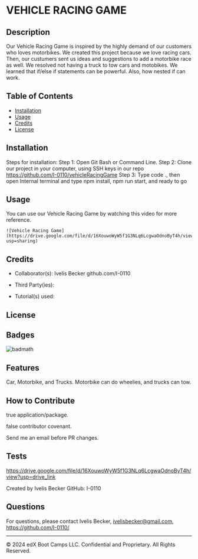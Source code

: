 # VEHICLE RACING GAME

## Description

Our Vehicle Racing Game is inspired by the highly demand of our customers who loves motorbikes. We created this project because we love racing cars. Then, our custumers sent us ideas and suggestions to add a motorbike race   as well. We resolved not having a truck to tow cars and motobikes. We learned that if/else if statements can be powerful. Also, how nested if can work.


## Table of Contents

- [Installation](#installation)
- [Usage](#usage)
- [Credits](#credits)
- [License](#license)

## Installation

Steps for installation:
Step 1: Open Git Bash or Command Line.
Step 2: Clone our project in your computer, using SSH keys in our repo https://github.com/I-0110/vehicleRacingGame
Step 3: Type code ., then open Internal terminal and type npm install, npm run start, and ready to go

## Usage

You can use our Vehicle Racing Game by watching this video for more   reference.

    ![Vehicle Racing Game](https://drive.google.com/file/d/16XouwoWyW5f1G3NLq6LcgwaOdnoByT4h/view?usp=sharing)
    
## Credits

- Collaborator(s):
Ivelis Becker github.com/I-0110

- Third Party(ies):


- Tutorial(s) used: 


## License



## Badges

![badmath](https://img.shields.io/badge/typescript--%25100?logo=typescript&logoColor=green)

## Features

Car, Motorbike, and Trucks. Motorbike can do wheelies, and trucks can tow.

## How to Contribute

true application/package. 

false contributor covenant. 

Send me an email before PR changes.

## Tests

https://drive.google.com/file/d/16XouwoWyW5f1G3NLq6LcgwaOdnoByT4h/view?usp=drive_link

Created by Ivelis Becker GitHub: I-0110

## Questions 

For questions, please contact Ivelis Becker, ivelisbecker@gmail.com, https://github.com/I-0110/

---
&copy; 2024 edX Boot Camps LLC. Confidential and Proprietary. All Rights Reserved.
